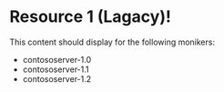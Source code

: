 # Resource 1 (Lagacy)!

This content should display for the following monikers:

* contososerver-1.0
* contososerver-1.1
* contososerver-1.2